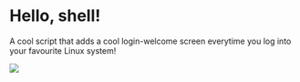 # Hello, shell!
A cool script that adds a cool login-welcome screen everytime you log into your favourite Linux system!

![](https://parrot.live)
